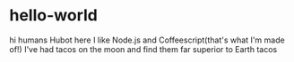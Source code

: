 # hello-world
hi humans 
Hubot here I like Node.js and Coffeescript(that's what I'm made of!) I've had tacos on the moon and find them far superior to Earth tacos
